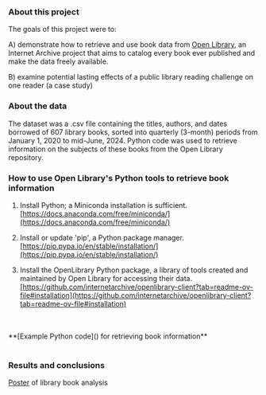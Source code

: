 ### About this project  

The goals of this project were to:  

A) demonstrate how to retrieve and use book data from [Open Library](https://archive.org/details/ol_data?tab=about), an Internet Archive project that aims to catalog every book ever published and make the data freely available.  
 
B) examine potential lasting effects of a public library reading challenge on one reader (a case study)

### About the data  

The dataset was a .csv file containing the titles, authors, and dates borrowed of 607 library books, sorted into quarterly (3-month) periods from January 1, 2020 to mid-June, 2024. Python code was used to retrieve information on the subjects of these books from the Open Library repository.  

### How to use Open Library's Python tools to retrieve book information      

1. Install Python; a Miniconda installation is sufficient.  
[https://docs.anaconda.com/free/miniconda/](https://docs.anaconda.com/free/miniconda/)  

2. Install or update 'pip', a Python package manager.  
[https://pip.pypa.io/en/stable/installation/](https://pip.pypa.io/en/stable/installation/)  

3. Install the OpenLibrary Python package, a library of tools created and maintained by Open Library for accessing their data.  
[https://github.com/internetarchive/openlibrary-client?tab=readme-ov-file#installation](https://github.com/internetarchive/openlibrary-client?tab=readme-ov-file#installation)  
<br>
<br>
**[Example Python code]() for retrieving book information**  
<br>
<br> 

### Results and conclusions  

[Poster]() of library book analysis  

